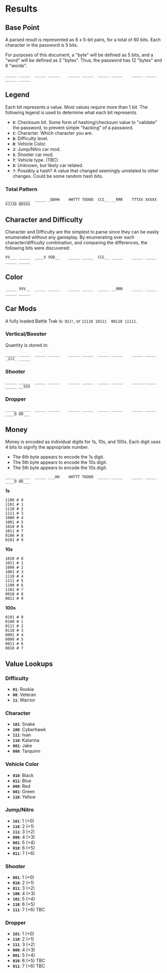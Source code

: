 # Results

## Base Point

A parsed result is represented as 6 x 5-bit pairs, for a total of 60 bits. Each character in the password is 5 bits.

For purposes of this document, a "byte" will be defined as 5 bits, and a "word" will be defined as 2 "bytes". Thus, the
password has 12 "bytes" and 6 "words".

```
_____ _____  _____ _____    _____ _____  _____ _____    _____ _____  _____ _____
```

## Legend

Each bit represents a value. Most values require more than 1 bit. The following legend is used to determine what each
bit represents.

* **`V`**: Checksum bit. Some form of hashing/checksum value to "validate" the password, to prevent simple "hacking" of
  a password.
* **`C`**: Character. Which character you are.
* **`D`**: Difficulty level.
* **`R`**: Vehicle Color.
* **`J`**: Jump/Nitro car mod.
* **`S`**: Shooter car mod.
* **`T`**: Vehicle type. (TBC)
* **`X`**: Unknown, but likely car related.
* **`?`**: Possibly a hash? A value that changed seemingly unrelated to other changes. Could be some random hash bits.

### Total Pattern

```
_____ _____  _____ _DDHH    HHTTT TOOOO  CCC__ __RRR    TTTXX XXXXX  XJJJD DDSSS
```

## Character and Difficulty

Character and Difficulty are the simplest to parse since they can be easily enumerated without any gameplay. By
enumerating over each character/difficulty combination, and comparing the differences, the following bits were
discuvered:

```
VV___ _____  ____V VDD__    _____ _____  CCC__ _____    _____ _____  _____ _____
```

## Color

```
_____ VVV__  _____ _____    _____ _____  _____ __RRR    _____ _____  _____ _____
```

## Car Mods

A fully loaded Battle Trak is: `92J!`, or `11110 10111  00110 11111`.

### Vertical/Booster

Quantity is stored in:

```
_____ _____  _____ _____    _____ _____  _____ _____    _____ _____  _JJJ_ _____
```

### Shooter

```
_____ _____  _____ _____    _____ _____  _____ _____    _____ _____  _____ __SSS
```

### Dropper

```
_____ _____  _____ _____    _____ _____  _____ _____    _____ _____  ____D DD___
```

## Money

Money is encoded as individual digits for 1s, 10s, and 100s. Each digit uses 4 bits to signify the appropriate number.

* The 6th byte appears to encode the 1s digit.
* The 5th byte appears to encode the 10s digit.
* The 5th byte appears to encode the 10s digit.

```
_____ _____  _____ ___HH    HHTTT TOOOO  _____ _____    _____ _____  ____D DD___
```

**1s**
```
1100 # 0
1101 # 1
1110 # 2
1111 # 3
1000 # 4
1001 # 5
1010 # 6
1011 # 7
0100 # 8
0101 # 9
```

**10s**
```
1010 # 0
1011 # 1
1000 # 2
1001 # 3
1110 # 4
1111 # 5
1100 # 6
1101 # 7
0010 # 8
0011 # 9
```

**100s**
```
0101 # 0
0100 # 1
0111 # 2
0110 # 3
0001 # 4
0000 # 5
0011 # 6
0010 # 7
```

## Value Lookups

### Difficulty

* **`01`**: Rookie
* **`00`**: Veteran
* **`11`**: Warrior

### Character

* **`101`**: Snake
* **`100`**: Cyberhawk
* **`111`**: Ivan
* **`110`**: Katarina
* **`001`**: Jake
* **`000`**: Tarquinn

### Vehicle Color

* **`010`**: Black
* **`011`**: Blue
* **`000`**: Red
* **`001`**: Green
* **`110`**: Yellow

### Jump/Nitro

* **`101`**: 1 (+0)
* **`110`**: 2 (+1)
* **`111`**: 3 (+2)
* **`000`**: 4 (+3)
* **`001`**: 5 (+4)
* **`010`**: 6 (+5)
* **`011`**: 7 (+6)

### Shooter

* **`001`**: 1 (+0)
* **`010`**: 2 (+1)
* **`011`**: 3 (+2)
* **`100`**: 4 (+3)
* **`101`**: 5 (+4)
* **`110`**: 6 (+5)
* **`111`**: 7 (+6) TBC

### Dropper

* **`101`**: 1 (+0)
* **`110`**: 2 (+1)
* **`111`**: 3 (+2)
* **`000`**: 4 (+3)
* **`001`**: 5 (+4)
* **`010`**: 6 (+5) TBC
* **`011`**: 7 (+6) TBC
